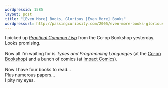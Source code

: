 ```yaml
---
wordpressid: 1585
layout: post
title: "[Even More] Books, Glorious [Even More] Books"
wordpressurl: http://passingcuriosity.com/2005/even-more-books-glorious-even-more-books/
---
```

I picked up <a href="http://www.amazon.com/exec/obidos/ASIN/1590592395/" style="font-style: italic;">Practical Common Lisp</a> from the Co-op Bookshop yesterday. Looks promising.<br /><br />Now all I'm waiting for is <span style="font-style: italic;">Types and Programming Languages</span> (at the <a href="http://www.coop-bookshop.com.au/">Co-op Bookshop</a>) and a bunch of comics (at <a href="http://www.impactcomics.com.au/">Impact Comics</a>).<br /><br />Now I have four books to read...<br />Plus numerous papers...<br />I pity my eyes.
